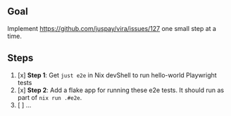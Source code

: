 ## Goal

Implement https://github.com/juspay/vira/issues/127 one small step at a time.

## Steps

1. [x] **Step 1**: Get `just e2e` in Nix devShell to run hello-world Playwright tests
2. [x] **Step 2**: Add a flake app for running these e2e tests. It should run as part of `nix run .#e2e`.
3. [ ] ...